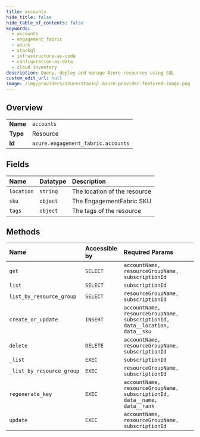 ```yaml
---
title: accounts
hide_title: false
hide_table_of_contents: false
keywords:
  - accounts
  - engagement_fabric
  - azure    
  - stackql
  - infrastructure-as-code
  - configuration-as-data
  - cloud inventory
description: Query, deploy and manage Azure resources using SQL
custom_edit_url: null
image: /img/providers/azure/stackql-azure-provider-featured-image.png
---
```

  
    

## Overview
<table><tbody>
<tr><td><b>Name</b></td><td><code>accounts</code></td></tr>
<tr><td><b>Type</b></td><td>Resource</td></tr>
<tr><td><b>Id</b></td><td><code>azure.engagement_fabric.accounts</code></td></tr>
</tbody></table>

## Fields
| Name | Datatype | Description |
|:-----|:---------|:------------|
| `location` | `string` | The location of the resource |
| `sku` | `object` | The EngagementFabric SKU |
| `tags` | `object` | The tags of the resource |
## Methods
| Name | Accessible by | Required Params |
|:-----|:--------------|:----------------|
| `get` | `SELECT` | `accountName, resourceGroupName, subscriptionId` |
| `list` | `SELECT` | `subscriptionId` |
| `list_by_resource_group` | `SELECT` | `resourceGroupName, subscriptionId` |
| `create_or_update` | `INSERT` | `accountName, resourceGroupName, subscriptionId, data__location, data__sku` |
| `delete` | `DELETE` | `accountName, resourceGroupName, subscriptionId` |
| `_list` | `EXEC` | `subscriptionId` |
| `_list_by_resource_group` | `EXEC` | `resourceGroupName, subscriptionId` |
| `regenerate_key` | `EXEC` | `accountName, resourceGroupName, subscriptionId, data__name, data__rank` |
| `update` | `EXEC` | `accountName, resourceGroupName, subscriptionId` |
